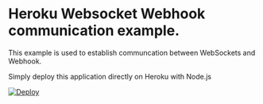# Heroku Websocket Webhook communication example.

This example is used to establish communcation between WebSockets and Webhook.

Simply deploy this application directly on Heroku with Node.js

[![Deploy](https://www.herokucdn.com/deploy/button.svg)](https://heroku.com/deploy?template=https://github.com/your-github-repo/heroku-websocket-webhook)
